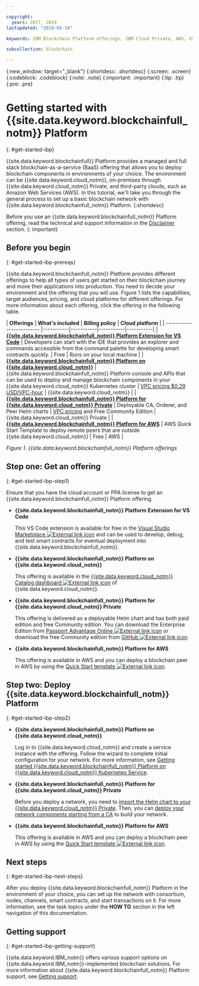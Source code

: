 ```yaml
---

copyright:
  years: 2017, 2019
lastupdated: "2019-05-16"

keywords: IBM Blockchain Platform offerings, IBM Cloud Private, AWS, VS code extension, IBM Cloud

subcollection: blockchain

---
```


{:new_window: target="_blank"}
{:shortdesc: .shortdesc}
{:screen: .screen}
{:codeblock: .codeblock}
{:note: .note}
{:important: .important}
{:tip: .tip}
{:pre: .pre}

# Getting started with {{site.data.keyword.blockchainfull_notm}} Platform
{: #get-started-ibp}

{{site.data.keyword.blockchainfull}} Platform provides a managed and full stack blockchain-as-a-service (BaaS) offering that allows you to deploy blockchain components in environments of your choice. The environment can be {{site.data.keyword.cloud_notm}}, on-premises through {{site.data.keyword.cloud_notm}} Private, and third-party clouds, such as Amazon Web Services (AWS). In this tutorial, we'll take you through the general process to set up a basic blockchain network with {{site.data.keyword.blockchainfull_notm}} Platform.
{:shortdesc}

Before you use an {{site.data.keyword.blockchainfull_notm}} Platform offering, read the technical and support information in the [Disclaimer](/docs/services/blockchain/needtoknow.html#disclaimer) section.
{: important}


## Before you begin
{: #get-started-ibp-prereqs}

{{site.data.keyword.blockchainfull_notm}} Platform provides different offerings to help all types of users get started on their blockchain journey and move their applications into production. You need to decide your environment and the offering that you will use. Figure 1 lists the capabilities, target audiences, pricing, and cloud platforms for different offerings. For more information about each offering, click the offering in the following table.

| **Offerings** | **What's included** | **Billing policy** | **Cloud platform** |
| ------------------------- |-----------|-----------|-----------|-----------|
| [**{{site.data.keyword.blockchainfull_notm}} Platform Extension for VS Code**](/docs/services/blockchain?topic=blockchain-develop-vscode#develop-vscode) | Developers can start with the IDE that provides an explorer and commands accessible from the command palette for developing smart contracts quickly. | Free | Runs on your local machine |
| [**{{site.data.keyword.blockchainfull_notm}} Platform on {{site.data.keyword.cloud_notm}}**](/docs/services/blockchain/howto/ibp-console.html#ibp-console-overview) | {{site.data.keyword.blockchainfull_notm}} Platform console and APIs that can be used to deploy and manage blockchain components in your {{site.data.keyword.cloud_notm}} Kubernetes cluster | [VPC pricing $0.29 USD/VPC-hour](/docs/services/blockchain/howto/pricing-saas.html) | {{site.data.keyword.cloud_notm}} |
| [**{{site.data.keyword.blockchainfull_notm}} Platform for {{site.data.keyword.cloud_notm}} Private**](/docs/services/blockchain/ibp-for-icp-about.html#ibp-icp-about) | Deployable CA, Orderer, and Peer Helm charts | [VPC pricing](/docs/services/blockchain/ibp-for-icp-about.html#ibp-icp-about-pricing) and Free Community Edition | {{site.data.keyword.cloud_notm}} Private |
| [**{{site.data.keyword.blockchainfull_notm}} Platform for AWS**](/docs/services/blockchain/howto/remote_peer.html#remote-peer-aws-about) | AWS Quick Start Template to deploy remote peers that are outside {{site.data.keyword.cloud_notm}} | Free | AWS |

*Figure 1. {{site.data.keyword.blockchainfull_notm}} Platform offerings*


## Step one: Get an offering
{: #get-started-ibp-step1}

Ensure that you have the cloud account or PPA license to get an {{site.data.keyword.blockchainfull_notm}} Platform offering.

* **{{site.data.keyword.blockchainfull_notm}} Platform Extension for VS Code**

  This VS Code extension is available for free in the [Visual Studio Marketplace ![External link icon](images/external_link.svg "External link icon")](https://marketplace.visualstudio.com/items?itemName=IBMBlockchain.ibm-blockchain-platform "{{site.data.keyword.blockchainfull_notm}} Platform Extension for VS Code") and can be used to develop, debug, and test smart contracts for eventual deployment into {{site.data.keyword.blockchainfull_notm}}.

* **{{site.data.keyword.blockchainfull_notm}} Platform on {{site.data.keyword.cloud_notm}}**

  This offering is available in the [{{site.data.keyword.cloud_notm}} Catalog dashboard ![External link icon](images/external_link.svg "External link icon")](https://cloud.ibm.com/catalog "Catalog") of {{site.data.keyword.cloud_notm}}.

* **{{site.data.keyword.blockchainfull_notm}} Platform for {{site.data.keyword.cloud_notm}} Private**

  This offering is delivered as a deployable Helm chart and has both paid edition and free Community edition. You can download the Enterprise Edition from [Passport Advantage Online ![External link icon](images/external_link.svg "External link icon")](https://www.ibm.com/software/passportadvantage/pao_customer.html) or download the free Community edition from [GitHub ![External link icon](images/external_link.svg "External link icon")](https://github.com/IBM/charts/blob/master/repo/stable/ibm-blockchain-platform-dev-1.0.2.tgz).

* **{{site.data.keyword.blockchainfull_notm}} Platform for AWS**

  This offering is available in AWS and you can deploy a blockchain peer in AWS by using the [Quick Start template ![External link icon](images/external_link.svg "External link icon")](https://aws.amazon.com/quickstart/architecture/ibm-blockchain-platform/).

## Step two: Deploy {{site.data.keyword.blockchainfull_notm}} Platform
{: #get-started-ibp-step2}

* **{{site.data.keyword.blockchainfull_notm}} Platform on {{site.data.keyword.cloud_notm}}**

  Log in to {{site.data.keyword.cloud_notm}} and create a service instance with the offering. Follow the wizard to complete initial configuration for your network. For more information, see [Getting started  {{site.data.keyword.blockchainfull_notm}} Platform on {{site.data.keyword.cloud_notm}} Kubernetes Service](/docs/services/blockchain/howto/ibp-v2-deploy-iks.html#ibp-v2-deploy-iks).

* **{{site.data.keyword.blockchainfull_notm}} Platform for {{site.data.keyword.cloud_notm}} Private**

  Before you deploy a network, you need to [import the Helm chart to your {{site.data.keyword.cloud_notm}} Private](/docs/services/blockchain/howto/helm_install_icp.html#helm-install). Then, you can [deploy your network components starting from a CA](/docs/services/blockchain/ibp_for_icp_deployment_guide.html#step-three-set-up-your-cas) to build your network.

* **{{site.data.keyword.blockchainfull_notm}} Platform for AWS**

  This offering is available in AWS and you can deploy a blockchain peer in AWS by using the [Quick Start template ![External link icon](images/external_link.svg "External link icon")](https://aws.amazon.com/quickstart/architecture/ibm-blockchain-platform/).

## Next steps
{: #get-started-ibp-next-steps}

After you deploy {{site.data.keyword.blockchainfull_notm}} Platform in the environment of your choice, you can set up the network with consortium, nodes, channels, smart contracts, and start transactions on it. For more information, see the task topics under the **HOW TO** section in the left navigation of this documentation.

## Getting support
{: #get-started-ibp-getting-support}

{{site.data.keyword.IBM_notm}} offers various support options on {{site.data.keyword.IBM_notm}}-implemented blockchain solutions. For more information about {{site.data.keyword.blockchainfull_notm}} Platform support, see [Getting support](/docs/services/blockchain/ibmblockchain_support.html#blockchain-support).
